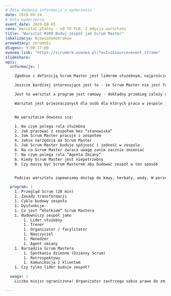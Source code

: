 ```yaml
---
# Data dodania informacji o wydarzeniu
date: 2018-09-24
# Data wydarzenia
event_date: 2019-08-03
cena: Warsztat płatny - od 79 PLN, 2 edycja warsztatu
title: "Warsztat #289 Buduj zespół jak Scrum Master"
lokalizacja: NiewiadomoKrakow
prowadzacy: zeromski
dlugosc: 9:00-17:00
evenea_link: "https://scrumkrk.evenea.pl/?out=1&source=event_iframe"
slideshare:
opis:
  informacje: |

    Zgodnie z definicją Scrum Master jest liderem służebnym, najprościej można powiedzieć że oznacza to pomoc i wsparcie w pracy zespołu. Aby to dobrze wypełniać Scrum Master musi przyjmować bardzo różne zachowania takie jak: coach, facylitator, nauczyciel, mentor a nawet czasem jako menedżer. Wszystko to jest niezbędne, aby usuwać przeszkody.

    Jeszcze bardziej interesujące jest to - że Scrum Master nie jest formalnym “szefem” czy “liderem” zespołu - a jednak dzięki jego aktywnościom niemu powstaje spójny i wydajny zespół. Bardzo często ta osoba jest traktowana jako naturalny lider, co jeszcze bardziej pomaga w budowaniu zespołu.

    Jest to warsztat a program jest ramowy - dokładny przebieg zależy od uczestników. Na tym warsztacie ponad 30% czasu jest to dyskusja i wspólne rozwiązywanie problemów. 

    Warsztat jest przeznaczonych dla osób dla których praca w zespole jest niezbędna do osiągnięcia efektów, szczególnie dla: team leaderów, scrum masterów, project managerów, product ownerów. 


    Na warsztacie dowiesz się:

    1. Na czym polega rola służebna
    2. Jak pracować z zespołem bez “stanowiska”
    3. Jak Scrum Master pracuje z zespołem
    4. Jakie narzędzia ma Scrum Master
    5. Jak Scrum Master buduje spójność i jedność w zespole
    6. Na co Scrum Master zwraca uwagę zanim zacznie zmieniać
    7. Na czym polega rola “Agenta Zmiany”
    8. Kiedy Scrum Master jest niepotrzebny
    9. Czy muszę być Scrum Masterem aby budować zespół w ten sposób


    Podczas warsztatu zapewniamy dostęp do kawy, herbaty, wody. W porze obiadowej zapewniamy pizzę w wersji mięsnej lub wegetariańskiej.

  program: |
    1. Przegląd Scrum (20 min)
    1. Zasady transformacji 
    1. Cykle budowy zespołu 
    1. Dysfunkcje
    1. Co jest “młotkiem” Scrum Mastera
    1. Budowniczy zespół jako
        1. Lider służebny
        1. Trener
        1. Organizator / facylitator
        1. Nauczyciel
        1. Menedżer
        1. Agent zmiany
    1. Narzędzia Scrum Mastera
        1. Spotkania dzienne (Dzienny Scrum)
        1. Retrospektywy
        1. Komunikacja z klientem
    1. Czy tylko lider buduje zespół?

  uwaga: |
    Liczba miejsc ograniczona! Organizator zastrzega sobie prawo do zmiany lokalizacji wydarzenia oraz jego odwołania w przypadku niezgłoszenia się minimalnej liczby uczestników.

---
```

